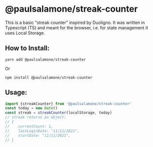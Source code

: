 # @paulsalamone/streak-counter

This is a basic "streak counter" inspired by Duoligno. It was written in Typescript (TS) and meant for the browser, i.e. for state management it uses Local Storage.

## How to Install:

```shell
yarn add @paulsalamone/streak-counter
```
Or
```shell
npm install @paulsalamone/streak-counter
```

## Usage:
```javascript
import {streakCounter} from '@paulsalamone/streak-counter'
const today = new Date()
const streak = streakCounter(localStorage, today)
// streak returns an object:
// {
//    currentCount: 1,
//    lastLoginDate: "11/11/2021",
//    startDate: "11/11/2021",
// }
```
